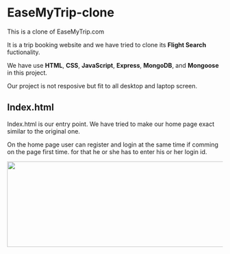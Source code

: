 # EaseMyTrip-clone
This is a clone of EaseMyTrip.com

It is a trip booking website and we have tried to clone its **Flight Search** fuctionality.


We have use **HTML**, **CSS**, **JavaScript**, **Express**, **MongoDB**, and **Mongoose** in this project.


Our project is not resposive but fit to all desktop and laptop screen.


## Index.html
Index.html is our entry point.
We have tried to make our home page exact similar to the original one.

On the home page user can register and login at the same time if comming on the page first time.
for that he or she has to enter his or her login id.




<img src="https://user-images.githubusercontent.com/80845888/138562275-3f9c4cf8-09b2-4cda-8ca6-18a0ae849273.png" width="900" height="200" />



